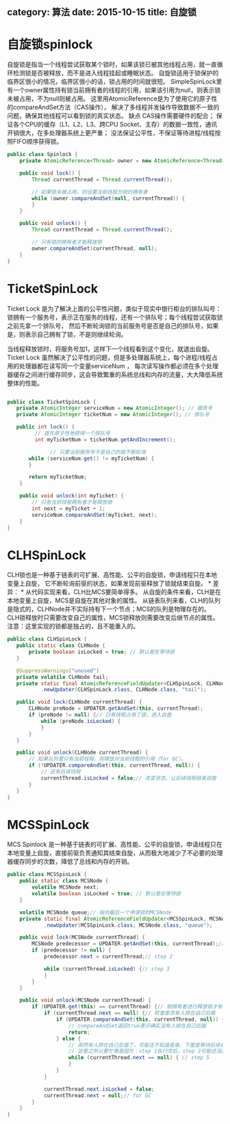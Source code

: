 category: 算法
date: 2015-10-15
title: 自旋锁
---
# 自旋锁spinlock
自旋锁是指当一个线程尝试获取某个锁时，如果该锁已被其他线程占用，就一直循环检测锁是否被释放，而不是进入线程挂起或睡眠状态。
自旋锁适用于锁保护的临界区很小的情况，临界区很小的话，锁占用的时间就很短。
SimpleSpinLock里有一个owner属性持有锁当前拥有者的线程的引用，如果该引用为null，则表示锁未被占用，不为null则被占用。
这里用AtomicReference是为了使用它的原子性的compareAndSet方法（CAS操作），
解决了多线程并发操作导致数据不一致的问题，确保其他线程可以看到锁的真实状态。
缺点
CAS操作需要硬件的配合；
保证各个CPU的缓存（L1、L2、L3、跨CPU Socket、主存）的数据一致性，通讯开销很大，在多处理器系统上更严重；
没法保证公平性，不保证等待进程/线程按照FIFO顺序获得锁。

```java
public class Spinlock {
	private AtomicReference<Thread> owner = new AtomicReference<Thread>();

	public void lock() {
		Thread currentThread = Thread.currentThread();

		// 如果锁未被占用，则设置当前线程为锁的拥有者
		while (owner.compareAndSet(null, currentThread)) {
		}
	}

	public void unlock() {
		Thread currentThread = Thread.currentThread();

		// 只有锁的拥有者才能释放锁
		owner.compareAndSet(currentThread, null);
	}
}
```


# TicketSpinLock

Ticket Lock 是为了解决上面的公平性问题，类似于现实中银行柜台的排队叫号：
锁拥有一个服务号，表示正在服务的线程，还有一个排队号；每个线程尝试获取锁之前先拿一个排队号，
然后不断轮询锁的当前服务号是否是自己的排队号，如果是，则表示自己拥有了锁，不是则继续轮询。

当线程释放锁时，将服务号加1，这样下一个线程看到这个变化，就退出自旋。
Ticket Lock 虽然解决了公平性的问题，但是多处理器系统上，每个进程/线程占用的处理器都在读写同一个变量serviceNum ，
每次读写操作都必须在多个处理器缓存之间进行缓存同步，这会导致繁重的系统总线和内存的流量，大大降低系统整体的性能。

```java

public class TicketSpinLock {
   private AtomicInteger serviceNum = new AtomicInteger(); // 服务号
   private AtomicInteger ticketNum = new AtomicInteger(); // 排队号

   public int lock() {
         // 首先原子性地获得一个排队号
         int myTicketNum = ticketNum.getAndIncrement();

              // 只要当前服务号不是自己的就不断轮询
       while (serviceNum.get() != myTicketNum) {
       }

       return myTicketNum;
    }

    public void unlock(int myTicket) {
        // 只有当前线程拥有者才能释放锁
        int next = myTicket + 1;
        serviceNum.compareAndSet(myTicket, next);
    }
}
```
# CLHSpinLock

CLH锁也是一种基于链表的可扩展、高性能、公平的自旋锁，申请线程只在本地变量上自旋，
它不断轮询前驱的状态，如果发现前驱释放了锁就结束自旋。
 *
差异：
 *
 从代码实现来看，CLH比MCS要简单得多。
 从自旋的条件来看，CLH是在本地变量上自旋，MCS是自旋在其他对象的属性。
 从链表队列来看，CLH的队列是隐式的，CLHNode并不实际持有下一个节点；MCS的队列是物理存在的。
 CLH锁释放时只需要改变自己的属性，MCS锁释放则需要改变后继节点的属性。
 注意：这里实现的锁都是独占的，且不能重入的。

 ```java
 public class CLHSpinLock {
	public static class CLHNode {
		private boolean isLocked = true; // 默认是在等待锁
	}

	@SuppressWarnings("unused")
	private volatile CLHNode tail;
	private static final AtomicReferenceFieldUpdater<CLHSpinLock, CLHNode> UPDATER = AtomicReferenceFieldUpdater
			.newUpdater(CLHSpinLock.class, CLHNode.class, "tail");

	public void lock(CLHNode currentThread) {
		CLHNode preNode = UPDATER.getAndSet(this, currentThread);
		if (preNode != null) {// 已有线程占用了锁，进入自旋
			while (preNode.isLocked) {
			}
		}
	}

	public void unlock(CLHNode currentThread) {
		// 如果队列里只有当前线程，则释放对当前线程的引用（for GC）。
		if (!UPDATER.compareAndSet(this, currentThread, null)) {
			// 还有后续线程
			currentThread.isLocked = false;// 改变状态，让后续线程结束自旋
		}
	}
}
```
# MCSSpinLock

MCS Spinlock 是一种基于链表的可扩展、高性能、公平的自旋锁，申请线程只在本地变量上自旋，直接前驱负责通知其结束自旋，从而极大地减少了不必要的处理器缓存同步的次数，降低了总线和内存的开销。

```java
public class MCSSpinLock {
	public static class MCSNode {
		volatile MCSNode next;
		volatile boolean isLocked = true; // 默认是在等待锁
	}

	volatile MCSNode queue;// 指向最后一个申请锁的MCSNode
	private static final AtomicReferenceFieldUpdater<MCSSpinLock, MCSNode> UPDATER = AtomicReferenceFieldUpdater
			.newUpdater(MCSSpinLock.class, MCSNode.class, "queue");

	public void lock(MCSNode currentThread) {
		MCSNode predecessor = UPDATER.getAndSet(this, currentThread);// step 1
		if (predecessor != null) {
			predecessor.next = currentThread;// step 2

			while (currentThread.isLocked) {// step 3
			}
		}
	}

	public void unlock(MCSNode currentThread) {
		if (UPDATER.get(this) == currentThread) {// 锁拥有者进行释放锁才有意义
			if (currentThread.next == null) {// 检查是否有人排在自己后面
				if (UPDATER.compareAndSet(this, currentThread, null)) {// step 4
					// compareAndSet返回true表示确实没有人排在自己后面
					return;
				} else {
					// 突然有人排在自己后面了，可能还不知道是谁，下面是等待后续者
					// 这里之所以要忙等是因为：step 1执行完后，step 2可能还没执行完
					while (currentThread.next == null) { // step 5
					}
				}
			}

			currentThread.next.isLocked = false;
			currentThread.next = null;// for GC
		}
	}
}

```

